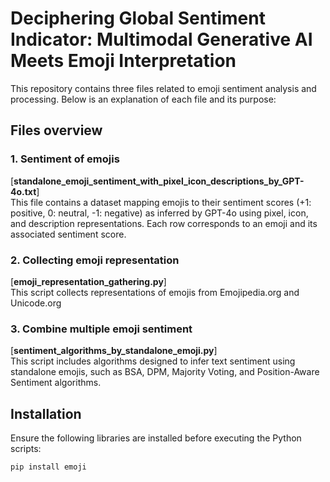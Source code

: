 # Deciphering Global Sentiment Indicator: Multimodal Generative AI Meets Emoji Interpretation
This repository contains three files related to emoji sentiment analysis and processing. Below is an explanation of each file and its purpose:


## Files overview
### 1. Sentiment of emojis  
[**standalone_emoji_sentiment_with_pixel_icon_descriptions_by_GPT-4o.txt**]<br>
This file contains a dataset mapping emojis to their sentiment scores (+1: positive, 0: neutral, -1: negative) as inferred by GPT-4o using pixel, icon, and description representations. Each row corresponds to an emoji and its associated sentiment score.
### 2. Collecting emoji representation
[**emoji_representation_gathering.py**]  <br>
This script collects representations of emojis from Emojipedia.org and Unicode.org  
### 3. Combine multiple emoji sentiment 
[**sentiment_algorithms_by_standalone_emoji.py**]  <br>
This script includes algorithms designed to infer text sentiment using standalone emojis, such as BSA, DPM, Majority Voting, and Position-Aware Sentiment algorithms. 

## Installation
Ensure the following libraries are installed before executing the Python scripts:

```bash
pip install emoji
```


